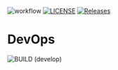 ![workflow](https://github.com/twinky945/sem/actions/workflows/main.yml/badge.svg)
[![LICENSE](https://img.shields.io/github/license/twinky945/devops.svg?style=flat-square)](https://github.com/twinky945/devops/blob/master/LICENSE)
[![Releases](https://img.shields.io/github/release/twinky945/devops/all.svg?style=flat-square)](https://github.com/twinky945/devops/releases)
# DevOps
![BUILD (develop)](https://github.com/workflow/status/twinky945/sem/HelloWorldApp/develop?style=flat-square)